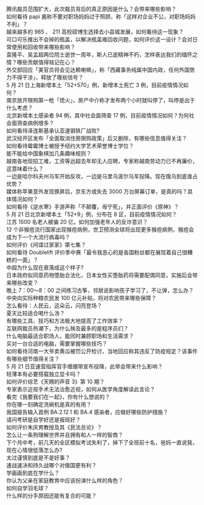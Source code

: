 腾讯裁员范围扩大，此次裁员背后的真正原因是什么？会带来哪些影响？  
如何看待 papi 酱称不要对职场妈妈过于照顾，称「这样对企业不公，对职场妈妈不利」？  
越来越多的 985 、 211 高校硕博生选择去小县城发展，如何看待这一现象？  
可口可乐推出不会掉的瓶盖，以解决瓶盖难回收问题，如何评价这一设计？会对日常使用和回收带来哪些影响？  
袁隆平、吴孟超两位院士逝世一周年，斯人已逝精神不朽，怎样表达我们的缅怀之情？哪些贡献值得铭记在心？  
外交部回应「美官员将会见达赖喇嘛」，称「西藏事务纯属中国内政，任何外国势力不得干涉」，释放了哪些信号？  
5 月 21 日上海新增本土「52+570」例，新增本土死亡 3 例，目前疫情情况如何？  
南京放开限购第一枪「熄火」，房产中介称才发布两个小时就叫停了，叫停是出于什么考虑？  
北京新增本土感染者 94 例，其中社会面筛查 17 例，目前疫情情况如何？为何社会面筛查病例增多？  
如何看待泽连斯基承认亚速钢铁厂战败?  
武汉经开区发布「全面取消住房限购政策」后又删除，有哪些信息值得关注？  
如何看待霉霉博士被授予纽约大学艺术荣誉博士学位？  
能不能给中国象棋加几条趣味规则？  
越南各地现招工难，工资等远超去年却无人应聘，专家称越南劳动力已不再廉价，这意味着什么？  
一边是哈尔科夫州乌军开始反攻，一边是马里乌波尔乌军投降。现在俄乌到底谁占优势？  
媒体称苹果意外发现换屏后，京东方或失去 3000 万台屏幕订单，是真的吗？具体情况如何？  
如何看待《逆水寒》手游声称「不颠覆，毋宁死」，并正面评价《原神》？  
5 月 21 日北京新增本土「52+9」例，分布在 8 区，目前疫情情况如何？  
江苏 1500 名老人被骗 20 亿，如何加强老年人的反诈意识？  
12 个非猴痘流行国家出现猴痘病例，世卫预测全球将出现更多猴痘病例，猴痘会成为下一个大流行病毒吗？  
如何评价《间谍过家家》第七集？  
如何看待 Doublelift 评价季中赛「最令我恶心的是各国粉丝都在展现着自己很糟糕的一面」？  
中超为什么现在衰落成这个样子?  
日本政府拟同意药物堕胎合法化，日本女性买堕胎药将需要配偶同意，实施后会带来哪些改变？  
晚上 7：00～8：00 之间练习古筝，邻居说影响孩子学习了，不让弹，怎么办？  
中央向实际种粮农民发 100 亿元补贴，将对农民带来哪些保障？  
怎么看待：人民云，这朵云，闪亮登场？  
夏天比较适合喝什么汤？  
有哪些工具、技巧和方法极大地提高了工作效率？  
互联网裁员热潮下，为什么殃及最多的是程序员们？  
什么电脑最适合职场人，能同时兼顾职场和生活需求？  
买对一台合适的电脑，需要掌握哪些技巧？  
如何看待河南一大爷卖黄瓜被罚公开检讨，当地回应称其违反了防疫规定？该事件有哪些细节值得关注？  
5 月 21 日亚速营指挥官手缠绷带宣布投降，此举会带来什么影响？  
轻薄本有必要搭载独立显卡吗？  
如何评价综艺《天赐的声音 3》第 10 期？  
专家表示近视手术无法治愈近视，如何从医学角度解读此言论？  
看完《我要我们在一起》，你有什么想说的？  
你在哪一刻确定洗碗机是真的有用？  
我国报告输入首例 BA.2.12.1 和 BA.4 感染者，应做好哪些防护措施？  
请问考研是自学好还是报班好？  
如何评价朱庆育教授及其《民法总论》？  
怎么让一条狗理解世界并且拥有和人一样的智商？  
下个月中考，前几天的全区模拟考试失利了，掉下了全班前十名，爸妈一直说我，现在心情很低落怎么办?  
太过谨慎到底是不是好事？  
速战速决和持久战哪个对俄国更有利？  
学画画到底在学什么？  
你认为父亲在家庭教育中应该扮演什么样的角色？  
如何自学羽毛球？  
什么样的分手原因还能有复合的可能？  
